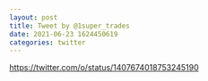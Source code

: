 ```yaml
--- 
layout: post 
title: Tweet by @1super_trades 
date: 2021-06-23 1624450619 
categories: twitter 
--- 
```

https://twitter.com/o/status/1407674018753245190